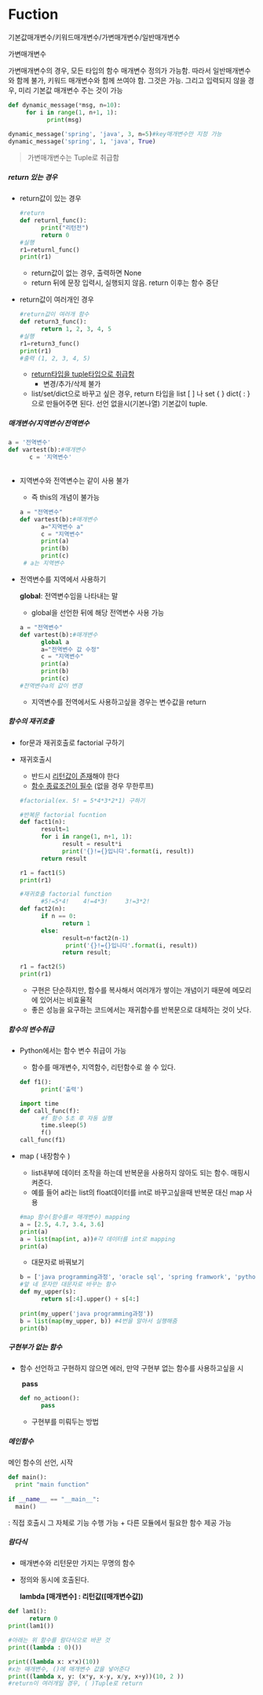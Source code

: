 # Fuction

기본값매개변수/키워드매개변수/가변매개변수/일반매개변수 



가변매개변수 

가변매개변수의 경우, 모든 타입의 함수 매개변수 정의가 가능함. 따라서 일반매개변수와 함께 불가, 키워드 매개변수와 함께 쓰여야 함. 그것은 가능. 그리고 입력되지 않을 경우, 미리 기본값 매개변수 주는 것이 가능

````python
def dynamic_message(*msg, n=10):
     for i in range(1, n+1, 1):
           print(msg)
            
dynamic_message('spring', 'java', 3, n=5)#key매개변수만 지정 가능
dynamic_message('spring', 1, 'java', True)
````

> 가변매개변수는 Tuple로 취급함





##### return 있는 경우

* return값이 있는 경우

  ```python
  #return
  def returnl_func():
        print("리턴전")
        return 0
  #실행
  r1=returnl_func()
  print(r1)
  ```

  * return값이 없는 경우, 출력하면 None 
  * return 뒤에 문장 입력시, 실행되지 않음. return 이후는 함수 중단

* return값이 여러개인 경우

  ````python
  #return값이 여러개 함수 
  def return3_func():
        return 1, 2, 3, 4, 5
  #실행
  r1=return3_func()
  print(r1)
  #출력 (1, 2, 3, 4, 5)
  ````

  * <u>return타입을 tuple타입으로 취급함</u> 
    * 변경/추가/삭제 불가
  * list/set/dict으로 바꾸고 싶은 경우, return 타입을 list [ ] 나 set { } dict{ : }으로 만들어주면 된다. 선언 없을시(기본나열) 기본값이 tuple. 





##### 매개변수/지역변수/전역변수

````python
a = '전역변수'
def vartest(b):#매개변수
      c = '지역변수'
      
````

* 지역변수와 전역변수는 같이 사용 불가 

  * 즉 this의 개념이 불가능 

  ````python
  a = "전역변수"
  def vartest(b):#매개변수
        a="지역변수 a"
        c = "지역변수"
        print(a)
        print(b)
        print(c)
   # a는 지역변수 
  ````

* 전역변수를 지역에서 사용하기

  **global**: 전역변수임을 나타내는 말 

  * global을 선언한 뒤에 해당 전역변수 사용 가능

  ````python
  a = "전역변수"
  def vartest(b):#매개변수
        global a
        a="전역변수 값 수정"
        c = "지역변수"
        print(a)
        print(b)
        print(c)
  #전역변수a의 값이 변경
  ````

  * 지역변수를 전역에서도 사용하고싶을 경우는 변수값을 return



##### 함수의 재귀호출

* for문과 재귀호출로 factorial 구하기

* 재귀호출시

  * 반드시 <u>리턴값이 존재</u>해야 한다
  * <u>함수 종료조건이 필수</u> (없을 경우 무한루프)

  ````python
  #factorial(ex. 5! = 5*4*3*2*1) 구하기
  
  #반복문 factorial fucntion
  def fact1(n):
        result=1
        for i in range(1, n+1, 1):
              result = result*i
              print('{}!={}입니다'.format(i, result)) 
        return result
  
  r1 = fact1(5)
  print(r1)
  
  #재귀호출 factorial function
        #5!=5*4!    4!=4*3!     3!=3*2!
  def fact2(n):
        if n == 0:
              return 1
        else:
              result=n*fact2(n-1)
               print('{}!={}입니다'.format(i, result)) 
              return result;
  
  r1 = fact2(5)
  print(r1)
  
  ````

  * 구현은 단순하지만, 함수를 복사해서 여러개가 쌓이는 개념이기 때문에 메모리에 있어서는 비효율적
  * 좋은 성능을 요구하는 코드에서는 재귀함수를 반복문으로 대체하는 것이 낫다. 



##### 함수의 변수취급

* Python에서는 함수 변수 취급이 가능

  * 함수를 매개변수, 지역함수, 리턴함수로 쓸 수 있다.

  ```python
  def f1():
        print('출력')
  
  import time
  def call_func(f):
        #f 함수 5초 후 자동 실행
        time.sleep(5)
        f()
  call_func(f1)
  ```

  

* map ( 내장함수 )

  * list내부에 데이터 조작을 하는데 반복문을 사용하지 않아도 되는 함수. 매핑시켜준다. 
  * 예를 들어 a라는 list의 float데이터를 int로 바꾸고싶을때 반복문 대신 map 사용

  ````python
  #map 함수(함수를ㄹ 매개변수) mapping
  a = [2.5, 4.7, 3.4, 3.6]
  print(a)
  a = list(map(int, a))#각 데이터를 int로 mapping
  print(a)
  
  ````

  * 대문자로 바꿔보기

  ````python
  b = ['java programming과정', 'oracle sql', 'spring framwork', 'python programming']
  #앞 네 문자만 대문자로 바꾸는 함수
  def my_upper(s):
        return s[:4].upper() + s[4:]
        
  print(my_upper('java programming과정'))
  b = list(map(my_upper, b)) #4번을 알아서 실행해줌
  print(b)
  ````



##### 구현부가 없는 함수

* 함수 선언하고 구현하지 않으면 에러, 만약 구현부 없는 함수를 사용하고싶을 시

  ​	**pass**

  ```python
  def no_actioon():
        pass
  ```

  * 구현부를 미뤄두는 방법 
  
  

##### 메인함수

메인 함수의 선언, 시작 

````python
def main():
  print "main function"
  
if __name__ == "__main__":
  main()
````

: 직접 호출시 그 자체로 기능 수행 가능 + 다른 모듈에서 필요한 함수 제공 가능  



##### 람다식

* 매개변수와 리턴문만 가지는 무명의 함수

* 정의와 동시에 호출된다. 

  **lambda [매개변수] : 리턴값([매개변수값])**

````python
def lam1():
      return 0
print(lam1())

#아래는 위 함수를 람다식으로 바꾼 것 
print((lambda : 0)())
````

```python
print((lambda x: x*x)(10))
#x는 매개변수, ()에 매개변수 값을 넣어준다
print((lambda x, y: (x*y, x-y, x/y, x+y))(10, 2 ))
#return이 여러개일 경우, ( )Tuple로 return 
```